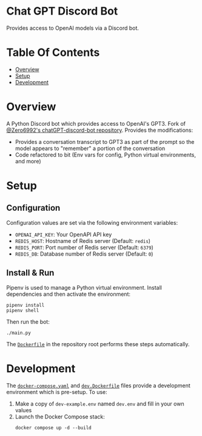 # Chat GPT Discord Bot
Provides access to OpenAI models via a Discord bot.

# Table Of Contents
- [Overview](#overview)
- [Setup](#setup)
- [Development](#development)

# Overview
A Python Discord bot which provides access to OpenAI's GPT3. Fork of [@Zero6992's chatGPT-discord-bot repository](https://github.com/Zero6992/chatGPT-discord-bot). Provides the modifications:

- Provides a conversation transcript to GPT3 as part of the prompt so the model appears to "remember" a portion of the conversation
- Code refactored to bit (Env vars for config, Python virtual environments, and more)

# Setup
## Configuration
Configuration values are set via the following environment variables:
- `OPENAI_API_KEY`: Your OpenAPI API key
- `REDIS_HOST`: Hostname of Redis server (Default: `redis`)
- `REDIS_PORT`: Port number of Redis server (Default: `6379`)
- `REDIS_DB`: Database number of Redis server (Default: `0`)

## Install & Run
Pipenv is used to manage a Python virtual environment. Install dependencies and then activate the environment:

```
pipenv install
pipenv shell
```

Then run the bot:

```
./main.py
```

The [`Dockerfile`](./Dockerfile) in the repository root performs these steps automatically.

# Development
The [`docker-compose.yaml`](./docker-compose.yaml) and [`dev.Dockerfile`](./dev.Dockerfile) files provide a development environment which is pre-setup. To use:

1. Make a copy of `dev-example.env` named `dev.env` and fill in your own values
2. Launch the Docker Compose stack:
   ```
   docker compose up -d --build
   ```
